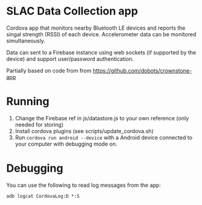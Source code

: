 # SLAC Data Collection app

Cordova app that monitors nearby Bluetooth LE devices and reports the singal strength (RSSI) of each device. Accelerometer data can be monitored simultaneously.

Data can sent to a Firebase instance using web sockets (if supported by the device) and support user/password authentication.

Partially based on code from from https://github.com/dobots/crownstone-app

# Running

1. Change the Firebase ref in js/datastore.js to your own reference (only needed for storing)
2. Install cordova plugins (see scripts/update_cordova.sh)
3. Run `cordova run android --device` with a Android device connected to your computer with debugging mode on.

# Debugging

You can use the following to read log messages from the app:

`adb logcat CordovaLog:D *:S`

